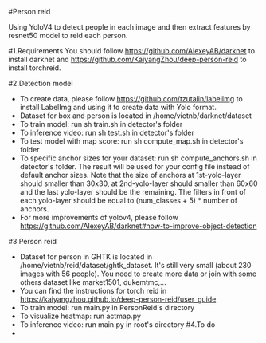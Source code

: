 #Person reid

Using YoloV4 to detect people in each image and then extract features by resnet50 model to reid each person.

#1.Requirements
You should follow https://github.com/AlexeyAB/darknet to install darknet and https://github.com/KaiyangZhou/deep-person-reid to install torchreid.

#2.Detection model
- To create data, please follow https://github.com/tzutalin/labelImg to install LabelImg and using it to create data with Yolo format.
- Dataset for box and person is located in /home/vietnb/darknet/dataset
- To train model: run sh train.sh in detector's folder
- To inference video: run sh test.sh in detector's folder
- To test model with map score: run sh compute_map.sh in detector's folder
- To specific anchor sizes for your dataset: run sh compute_anchors.sh in detector's folder. The result will be used for your config file instead of default anchor sizes. Note that the size of anchors at 1st-yolo-layer should
smaller than 30x30, at 2nd-yolo-layer should smaller than 60x60  and the last yolo-layer should be the remaining. The filters in front of each yolo-layer 
should be equal to (num_classes + 5) * number of anchors.
- For more improvements of yolov4, please follow https://github.com/AlexeyAB/darknet#how-to-improve-object-detection

#3.Person reid
- Dataset for person in GHTK is located in /home/vietnb/reid/dataset/ghtk_dataset. It's still very small (about 230 images with 56 people). You need to create more data
 or join with some others dataset like market1501, dukemtmc,...
- You can find the instructions for torch reid in https://kaiyangzhou.github.io/deep-person-reid/user_guide
- To train model: run main.py in PersonReid's directory
- To visualize heatmap: run actmap.py
- To inference video: run main.py in root's directory
#4.To do
-